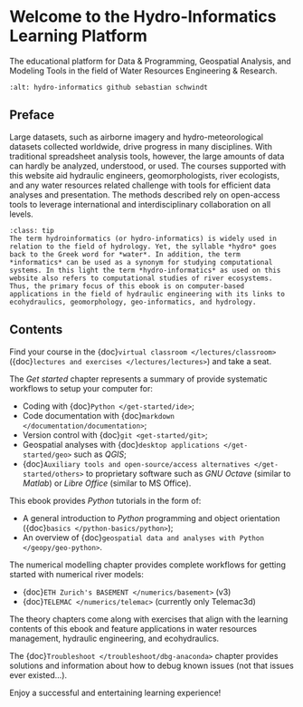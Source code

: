 
# Welcome to the Hydro-Informatics Learning Platform

The educational platform for Data & Programming, Geospatial Analysis, and Modeling Tools in the field of Water Resources Engineering & Research.

```{image} img//icons/banner-logo.jpg
:alt: hydro-informatics github sebastian schwindt
```

## Preface

Large datasets, such as airborne imagery and hydro-meteorological datasets collected worldwide, drive progress in many disciplines. With traditional spreadsheet analysis tools, however, the large amounts of data can hardly be analyzed, understood, or used. The courses supported with this website aid hydraulic engineers, geomorphologists, river ecologists, and any water resources related challenge with tools for efficient data analyses and presentation. The methods described rely on open-access tools to leverage international and interdisciplinary collaboration on all levels.

```{admonition} What does Hydro-informatics stand for?
:class: tip
The term hydroinformatics (or hydro-informatics) is widely used in relation to the field of hydrology. Yet, the syllable *hydro* goes back to the Greek word for *water*. In addition, the term *informatics* can be used as a synonym for studying computational systems. In this light the term *hydro-informatics* as used on this website also refers to computational studies of river ecosystems. Thus, the primary focus of this ebook is on computer-based applications in the field of hydraulic engineering with its links to ecohydraulics, geomorphology, geo-informatics, and hydrology.
```

## Contents

Find your course in the {doc}`virtual classroom </lectures/classroom>` ({doc}`lectures and exercises </lectures/lectures>`) and take a seat.

The *Get started* chapter represents a summary of provide systematic workflows to setup your computer for:

- Coding with {doc}`Python </get-started/ide>`;
- Code documentation with {doc}`markdown </documentation/documentation>`;
- Version control with {doc}`git <get-started/git>`;
- Geospatial analyses with {doc}`desktop applications </get-started/geo>` such as *QGIS*;
-  {doc}`Auxiliary tools and open-source/access alternatives </get-started/others>` to proprietary software such as *GNU Octave* (similar to *Matlab*) or *Libre Office* (similar to MS Office).

This ebook provides *Python* tutorials in the form of:

- A general introduction to *Python* programming and object orientation ({doc}`basics </python-basics/python>`);
- An overview of {doc}`geospatial data and analyses with Python </geopy/geo-python>`.

The numerical modelling chapter provides complete workflows for getting started with numerical river models:

- {doc}`ETH Zurich's BASEMENT </numerics/basement>` (v3)
- {doc}`TELEMAC </numerics/telemac>` (currently only Telemac3d)

The theory chapters come along with exercises that align with the learning contents of this ebook and feature applications in water resources management, hydraulic engineering, and ecohydraulics.

The {doc}`Troubleshoot </troubleshoot/dbg-anaconda>` chapter provides solutions and information about how to debug known issues (not that issues ever existed...).




Enjoy a successful and entertaining learning experience!
